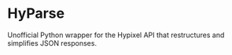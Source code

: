 # HyParse
Unofficial Python wrapper for the Hypixel API that restructures and simplifies JSON responses.
